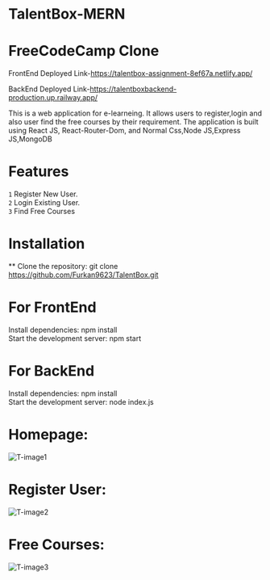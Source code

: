 # TalentBox-MERN


# FreeCodeCamp Clone

 FrontEnd Deployed Link-https://talentbox-assignment-8ef67a.netlify.app/


 BackEnd Deployed Link-https://talentboxbackend-production.up.railway.app/


This is a web application for e-learneing. It allows users to register,login and also user find the free courses by their requirement. The application is built using React JS, React-Router-Dom, and Normal Css,Node JS,Express JS,MongoDB


# Features
`1` Register New User. <br>
`2` Login Existing User. <br>
`3` Find Free Courses
 
 
# Installation

** Clone the repository: git clone https://github.com/Furkan9623/TalentBox.git

# For FrontEnd
 Install dependencies: npm install <br>
 Start the development server: npm start
 
# For BackEnd
 Install dependencies: npm install <br>
 Start the development server: node index.js
 
 
# Homepage:
  
 
 ![T-image1](https://user-images.githubusercontent.com/109727423/232891830-abcbbaf4-886a-4d07-973f-5e173ed664f5.jpg)
 
 # Register User:
 
 
 ![T-image2](https://user-images.githubusercontent.com/109727423/232894307-b4de2dd2-c267-479a-8863-a8b70a26f2a0.jpg)
 
 
 # Free Courses:

 
 ![T-image3](https://user-images.githubusercontent.com/109727423/232894437-b73a23c5-0592-4f1c-8a20-fce5c3da039c.jpg)

